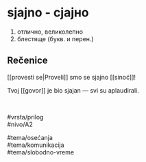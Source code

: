 # sjajno - сјајно

1. отлично, великолепно  
2. блестяще (букв. и перен.)

## Rečenice

[[provesti se|Proveli]] smo se sjajno [[sinoć]]!

Tvoj [[govor]] je bio sjajan — svi su aplaudirali.

<br>

#vrsta/prilog  
#nivo/A2  

#tema/osećanja  
#tema/komunikacija  
#tema/slobodno-vreme  
